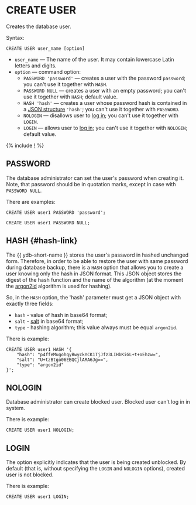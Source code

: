 # CREATE USER

Creates the database user.

Syntax:

```yql
CREATE USER user_name [option]
```

* `user_name` — The name of the user. It may contain lowercase Latin letters and digits.
* `option` — command option:
  * `PASSWORD 'password'` — creates a user with the password `password`; you can't use it together with `HASH`.
  * `PASSWORD NULL` — creates a user with an empty password; you can't use it together with `HASH`; default value.
  * `HASH 'hash'` — creates a user whose password hash is contained in a [JSON structure](#hash-link) `'hash'`; you can't use it together with `PASSWORD`.
  * `NOLOGIN` — disallows user to [log in](../../../security/authentication.md); you can't use it together with `LOGIN`.
  * `LOGIN` — allows user to [log in](../../../security/authentication.md); you can't use it together with `NOLOGIN`; default value.

{% include [!](../../../_includes/do-not-create-users-in-ldap.md) %}

## PASSWORD

The database administrator can set the user's password when creating it. Note, that password should be in quotation marks, except in case with `PASSWORD NULL`.

There are examples:

```yql
CREATE USER user1 PASSWORD 'password';
```

```yql
CREATE USER user1 PASSWORD NULL;
```

## HASH {#hash-link}

The {{ ydb-short-name }} stores the user's password in hashed unchanged form. Therefore, in order to be able to restore the user with same password during database backup, there is a `HASH` option that allows you to create a user knowing only the hash in JSON format. This JSON object stores the digest of the hash function and the name of the algorithm (at the moment the [argon2id](https://en.wikipedia.org/wiki/Argon2) algorithm is used for hashing).

So, in the `HASH` option, the 'hash' parameter must get a JSON object with exactly three fields:

* `hash` - value of hash in base64 format;
* `salt` - [salt](https://en.wikipedia.org/wiki/Salt_(cryptography)) in base64 format;
* `type` - hashing algorithm; this value always must be equal `argon2id`.

There is example:

```yql
CREATE USER user1 HASH '{
    "hash": "p4ffeMugohqyBwyckYCK1TjJfz3LIHbKiGL+t+oEhzw=",
    "salt": "U+tzBtgo06EBQCjlARA6Jg==",
    "type": "argon2id"
}';
```

## NOLOGIN

Database administrator can create blocked user. Blocked user can't log in in system.

There is example:

```yql
CREATE USER user1 NOLOGIN;
```

## LOGIN

The option explicitly indicates that the user is being created unblocked. By default (that is, without specifying the `LOGIN` and `NOLOGIN` options), created user is not blocked.

There is example:

```yql
CREATE USER user1 LOGIN;
```
